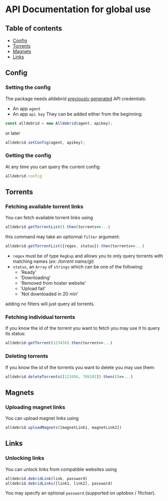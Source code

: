 # API Documentation for global use

## Table of contents

- [Config](#config)
- [Torrents](#torrents)
- [Magnets](#magnets)
- [Links](#Links)

## Config
### Setting the config
The package needs alldebrid [previously generated](https://alldebrid.com/apikeys/) API credentials:
- An app `agent`
- An app `api key`
They can be added either from the beginning:
```js
const alldebrid = new Alldebrid(agent, apikey);
```
or later
```js
alldebrid.setConfig(agent, apikey);
```

### Getting the config
At any time you can query the current config:
```js
alldebrid.config
```

## Torrents
### Fetching available torrent links
You can fetch available torrent links using
```js
alldebrid.getTorrentList().then(torrents=>...)
```
this command may take an optionnal `filter` argument:
```js
alldebrid.getTorrentList({regex, status}).then(torrents=>...)
```
- `regex` must be of type `RegExp` and allows you to only query torrents with matching names (_ex: /torrent name/gi_)
- `status`, an `Array` of `strings` which can be one of the following:
  - 'Ready'
  - 'Downloading'
  - 'Removed from hoster website'
  - 'Upload fail'
  - 'Not downloaded in 20 min'

adding no filters will just query all torrents.

### Fetching individual torrents
If you know the id of the torrent you want to fetch you may use it to query its status:
```js
alldebrid.getTorrent(123456).then(torrent=>...)
```

### Deleting torrents
If you know the id of the torrents you want to delete you may use them:
```js
alldebrid.deleteTorrents([123456, 789101]).then(()=>...)
```

## Magnets

### Uploading magnet links
You can upload magnet links using
```js
alldebrid.uploadMagnets([magnetLink1, magnetLink2])
```

## Links

### Unlocking links
You can unlock links from compatible websites using
```js
alldebrid.debridLink(link, password)
alldebrid.debridLinks([link1, link2], password)
```
You may specify an optional `password` (supported on uptobox / 1fichier).